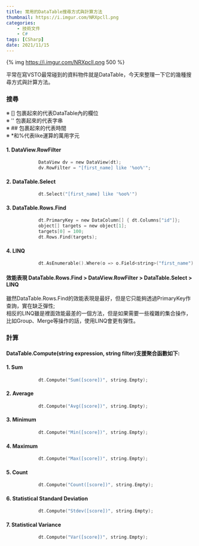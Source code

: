 ```yaml
---
title: 常用的DataTable搜尋方式與計算方法
thumbnail: https://i.imgur.com/NRXpcll.png
categories: 
	- 技術文件
	- C#
tags: [CSharp]
date: 2021/11/15
---
```


{% img https://i.imgur.com/NRXpcll.png 500 %}

平常在寫VSTO最常碰到的資料物件就是DataTable，今天來整理一下它的幾種搜尋方式與計算方法。

<!-- more --> 

### 搜尋

※ [] 包裹起來的代表DataTable內的欄位  
※ '' 包裹起來的代表字串  
※ ## 包裹起來的代表時間  
※ *和%代表like運算的萬用字元  

#### 1. DataView.RowFilter 
```c
            DataView dv = new DataView(dt);
            dv.RowFilter = "[first_name] like '%oo%'";
```
#### 2. DataTable.Select
```c
            dt.Select("[first_name] like '%oo%'")
```
#### 3. DataTable.Rows.Find
```c
            dt.PrimaryKey = new DataColumn[] { dt.Columns["id"]};
            object[] targets = new object[1];
            targets[0] = 100;
            dt.Rows.Find(targets);
```
#### 4. LINQ
```c
            dt.AsEnumerable().Where(o => o.Field<string>("first_name").Contains("oo"));
```
#### 效能表現 DataTable.Rows.Find > DataView.RowFilter > DataTable.Select > LINQ
雖然DataTable.Rows.Find的效能表現是最好，但是它只能夠透過PrimaryKey作查詢，實在缺乏彈性;  
相反的LINQ雖是裡面效能最差的一個方法，但是如果需要一些複雜的集合操作，比如Group、Merge等操作的話，使用LINQ會更有彈性。


### 計算
#### DataTable.Compute(string expression, string filter)支援聚合函數如下:
#### 1. Sum
```c
            dt.Compute("Sum([score])", string.Empty);
```
#### 2. Average
```c
            dt.Compute("Avg([score])", string.Empty);
```
#### 3. Minimum 
```c
            dt.Compute("Min([score])", string.Empty);
```
#### 4. Maximum
```c
            dt.Compute("Max([score])", string.Empty);
```
#### 5. Count
```c
            dt.Compute("Count([score])", string.Empty);
```
#### 6. Statistical Standard Deviation
```c
            dt.Compute("Stdev([score])", string.Empty);
```
#### 7. Statistical Variance
```c
            dt.Compute("Var([score])", string.Empty);
```